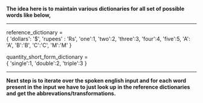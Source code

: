 **The idea here is to maintain various dictionaries for all set of possible words like below,**

----------------------------------
reference_dictionary = \
{
    'dollars': '$',
    'rupees' : 'Rs',
    'one':1,
    'two':2,
    'three':3,
    'four':4,
    'five':5,
    'A': 'A',
    'B':'B',
    'C':'C',
    'M':'M'
}

quantity_short_form_dictionary = \
{
    'single':1,
    'double':2,
    'triple':3
}

--------------------------------


**Next step is to iterate over the spoken english input and for each word present in the input
we have to just look up in the reference dictionaries and get the abbrevations/transformations.**
